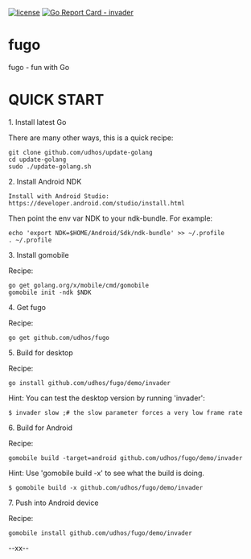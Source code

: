 [![license](http://img.shields.io/badge/license-MIT-blue.svg)](https://github.com/udhos/fugo/blob/master/LICENSE)
[![Go Report Card - invader](https://goreportcard.com/badge/github.com/udhos/fugo/invader)](https://goreportcard.com/report/github.com/udhos/fugo/invader)

# fugo
fugo - fun with Go

QUICK START
===========

1\. Install latest Go

There are many other ways, this is a quick recipe:

    git clone github.com/udhos/update-golang
    cd update-golang
    sudo ./update-golang.sh

2\. Install Android NDK

    Install with Android Studio:
    https://developer.android.com/studio/install.html   

Then point the env var NDK to your ndk-bundle. For example:

    echo 'export NDK=$HOME/Android/Sdk/ndk-bundle' >> ~/.profile
    . ~/.profile

3\. Install gomobile

Recipe:

    go get golang.org/x/mobile/cmd/gomobile
    gomobile init -ndk $NDK

4\. Get fugo

Recipe:

    go get github.com/udhos/fugo

5\. Build for desktop

Recipe:

    go install github.com/udhos/fugo/demo/invader

Hint: You can test the desktop version by running 'invader':

    $ invader slow ;# the slow parameter forces a very low frame rate

6\. Build for Android

Recipe:

    gomobile build -target=android github.com/udhos/fugo/demo/invader

Hint: Use 'gomobile build -x' to see what the build is doing.

    $ gomobile build -x github.com/udhos/fugo/demo/invader

7\. Push into Android device

Recipe:

    gomobile install github.com/udhos/fugo/demo/invader

--xx--

